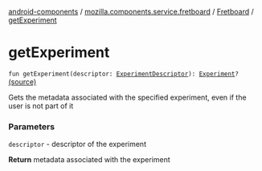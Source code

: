 [android-components](../../index.md) / [mozilla.components.service.fretboard](../index.md) / [Fretboard](index.md) / [getExperiment](./get-experiment.md)

# getExperiment

`fun getExperiment(descriptor: `[`ExperimentDescriptor`](../-experiment-descriptor/index.md)`): `[`Experiment`](../-experiment/index.md)`?` [(source)](https://github.com/mozilla-mobile/android-components/blob/master/components/service/fretboard/src/main/java/mozilla/components/service/fretboard/Fretboard.kt#L95)

Gets the metadata associated with the specified experiment, even if the user is not part of it

### Parameters

`descriptor` - descriptor of the experiment

**Return**
metadata associated with the experiment

